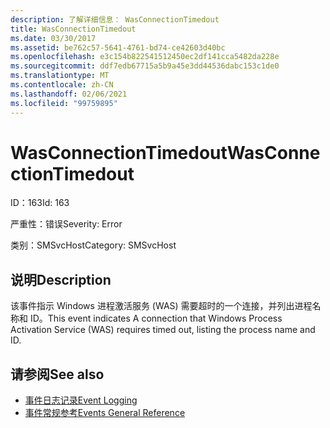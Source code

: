 ```yaml
---
description: 了解详细信息： WasConnectionTimedout
title: WasConnectionTimedout
ms.date: 03/30/2017
ms.assetid: be762c57-5641-4761-bd74-ce42603d40bc
ms.openlocfilehash: e3c154b822541512450ec2df141cca5482da228e
ms.sourcegitcommit: ddf7edb67715a5b9a45e3dd44536dabc153c1de0
ms.translationtype: MT
ms.contentlocale: zh-CN
ms.lasthandoff: 02/06/2021
ms.locfileid: "99759895"
---
```

# <a name="wasconnectiontimedout"></a><span data-ttu-id="9a81e-103">WasConnectionTimedout</span><span class="sxs-lookup"><span data-stu-id="9a81e-103">WasConnectionTimedout</span></span>

<span data-ttu-id="9a81e-104">ID：163</span><span class="sxs-lookup"><span data-stu-id="9a81e-104">Id: 163</span></span>  
  
 <span data-ttu-id="9a81e-105">严重性：错误</span><span class="sxs-lookup"><span data-stu-id="9a81e-105">Severity: Error</span></span>  
  
 <span data-ttu-id="9a81e-106">类别：SMSvcHost</span><span class="sxs-lookup"><span data-stu-id="9a81e-106">Category: SMSvcHost</span></span>  
  
## <a name="description"></a><span data-ttu-id="9a81e-107">说明</span><span class="sxs-lookup"><span data-stu-id="9a81e-107">Description</span></span>  

 <span data-ttu-id="9a81e-108">该事件指示 Windows 进程激活服务 (WAS) 需要超时的一个连接，并列出进程名称和 ID。</span><span class="sxs-lookup"><span data-stu-id="9a81e-108">This event indicates A connection that Windows Process Activation Service (WAS) requires timed out, listing the process name and ID.</span></span>  
  
## <a name="see-also"></a><span data-ttu-id="9a81e-109">请参阅</span><span class="sxs-lookup"><span data-stu-id="9a81e-109">See also</span></span>

- [<span data-ttu-id="9a81e-110">事件日志记录</span><span class="sxs-lookup"><span data-stu-id="9a81e-110">Event Logging</span></span>](index.md)
- [<span data-ttu-id="9a81e-111">事件常规参考</span><span class="sxs-lookup"><span data-stu-id="9a81e-111">Events General Reference</span></span>](events-general-reference.md)
